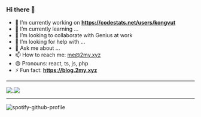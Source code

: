 ### Hi there 👋

- 🔭 I’m currently working on **https://codestats.net/users/kongvut**
- 🌱 I’m currently learning ...
- 👯 I’m looking to collaborate with Genius at work
- 🤔 I’m looking for help with ...
- 💬 Ask me about ...
- 📫 How to reach me: me@2my.xyz
- 😄 Pronouns: react, ts, js, php
- ⚡ Fun fact: **https://blog.2my.xyz**

----

<a href="https://github.com/anuraghazra/github-readme-stats">
  <img align="center" src="https://github-readme-stats.bluenex.vercel.app/api?username=kongvut&theme=graywhite&count_private=true&show_icons=true" />
</a>
<a href="https://github.com/anuraghazra/github-readme-stats">
  <img align="center" src="https://github-readme-stats.bluenex.vercel.app/api/top-langs/?username=kongvut&theme=graywhite&count_private=true&show_icons=true&hide=openedge%20abl,html" />
</a>

----

![spotify-github-profile](https://spotify-github-profile.vercel.app/api/view?uid=21uwoaheuiy4s5eb56wz34s3y&cover_image=false&theme=default)
